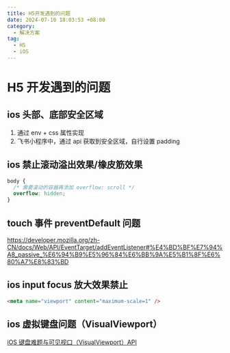 ```yaml
---
title: H5开发遇到的问题
date: 2024-07-10 18:03:53 +08:00
category:
  - 解决方案
tag:
  - H5
  - iOS
---
```


# H5 开发遇到的问题

## ios 头部、底部安全区域

1. 通过 env + css 属性实现
2. 飞书小程序中，通过 api 获取到安全区域，自行设置 padding

## ios 禁止滚动溢出效果/橡皮筋效果

```css
body {
  /* 需要滚动的容器再添加 overflow: scroll */
  overflow: hidden;
}
```

## touch 事件 preventDefault 问题

https://developer.mozilla.org/zh-CN/docs/Web/API/EventTarget/addEventListener#%E4%BD%BF%E7%94%A8_passive_%E6%94%B9%E5%96%84%E6%BB%9A%E5%B1%8F%E6%80%A7%E8%83%BD

## ios input focus 放大效果禁止

```html
<meta name="viewport" content="maximum-scale=1" />
```

## ios 虚拟键盘问题（VisualViewport）

[iOS 键盘难题与可见视口（VisualViewport）API](https://juejin.cn/post/6844904078842019848?searchId=20240710173958156D696AE0B56F0F43E0)
